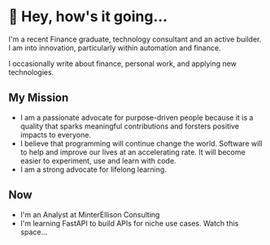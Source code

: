 # 👋 Hey, how's it going...

I'm a recent Finance graduate, technology consultant and an active builder. I am into innovation, particularly within automation and finance.

I occasionally write about finance, personal work, and applying new technologies.

## My Mission

* I am a passionate advocate for purpose-driven people because it is a quality that sparks meaningful contributions and forsters positive impacts to everyone.
* I believe that programming will continue change the world. Software will to help and improve our lives at an accelerating rate. It will become easier to experiment, use and learn with code.
* I am a strong advocate for lifelong learning.

## Now
* I'm an Analyst at MinterEllison Consulting 
* I'm learning FastAPI to build APIs for niche use cases. Watch this space...
